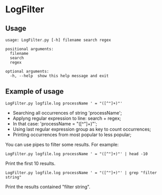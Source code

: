 # LogFilter

## Usage

```
usage: LogFilter.py [-h] filename search regex

positional arguments:
  filename
  search
  regex

optional arguments:
  -h, --help  show this help message and exit
```

## Example of usage
```
LogFilter.py logfile.log processName ' = "([^"]+)"'
```

* Searching all occurrences of string 'processName';
* Applyng regular expression to line: search + regex; 
* In that case: 'processName = "([^"]+)"';
* Using last regular expression group as key to count occurrences;
* Printing occurrences from most popular to less popular;

You can use pipes to filter some results. For example:
```
LogFilter.py logfile.log processName ' = "([^"]+)"' | head -10
```
Print the first 10 results.

```
LogFilter.py logfile.log processName ' = "([^"]+)"' | grep "filter string"
```
Print the results contained "filter string".
